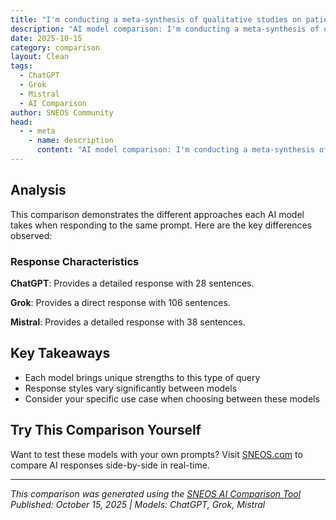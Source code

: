 ```yaml
---
title: "I'm conducting a meta-synthesis of qualitative studies on patient experiences with chronic pain management. Help me: 1) Decide between meta-ethnography"
description: "AI model comparison: I'm conducting a meta-synthesis of qualitative studies on patient experiences with chronic pain mana..."
date: 2025-10-15
category: comparison
layout: Clean
tags:
  - ChatGPT
  - Grok
  - Mistral
  - AI Comparison
author: SNEOS Community
head:
  - - meta
    - name: description
      content: "AI model comparison: I'm conducting a meta-synthesis of qualitative studies on patient experiences with chronic pain management. Help me: 1) ..."
---
```


<ChatComparison
  title="I'm conducting a meta-synthesis of qualitative studies on patient experiences with chronic pain management. Help me: 1) Decide between meta-ethnography"
  prompt="I'm conducting a meta-synthesis of qualitative studies on patient experiences with chronic pain management. Help me: 1) Decide between meta-ethnography"
  :responses='{"ChatGPT": "Sure! When conducting a meta-synthesis of qualitative studies, choosing the right approach is crucial for effectively interpreting and integrating findings. Let\u0027s explore the considerations for using **meta-ethnography**, as well as how it compares to other qualitative synthesis methods.\n\n### Meta-Ethnography Overview\n1. **Definition**: Meta-ethnography is a qualitative synthesis method developed by Noblit and Hare (1988). It is specifically designed for synthesizing qualitative research and is particularly useful when exploring the meanings, experiences, and interpretations shared by participants across different studies.\n\n2. **Process**:\n   - **Immersion in primary studies**: Reading and re-reading the studies to identify key metaphors and themes.\n   - **Translation**: Translating concepts from one study to another, seeking to find how different studies relate to each other.\n   - **Synthesis**: Producing a new understanding or theory based on the translations and comparisons made across studies.\n\n### Reasons to Choose Meta-Ethnography\n- **Focus on meaning**: If your goal is to explore deeply the meanings and experiences of patients with chronic pain, meta-ethnography is well-suited as it emphasizes understanding participant perspectives.\n- **Comparative approach**: It aids in comparing findings across studies systematically, highlighting how different contexts might influence patient experiences.\n- **Theory development**: It can help generate new theoretical insights based on the synthesis of existing qualitative research.\n\n### Considerations\n- **Diversity of Studies**: Ensure that the studies you are synthesizing have enough common ground for comparison. Meta-ethnography works best when studies use comparable methods or explore similar themes.\n- **Depth vs. Breadth**: Meta-ethnography tends to focus on depth and meaning, so if you\u0027re looking for a broad quantitative summary or statistical analysis, this may not be the best method.\n  \n### Comparison with Other Synthesis Methods\n1. **Meta-aggregation**:\n   - Focuses on identifying common themes and findings across studies, suitable for more straightforward summaries of qualitative data.\n   - Less emphasis on the translation of concepts; it aggregates findings without deep interpretation.\n\n2. **Framework Synthesis**:\n   - A more structured approach that uses predefined frameworks or concepts to categorize the data.\n   - Useful if you have specific research questions or theoretical frameworks guiding your synthesis.\n\n3. **Qualitative Content Analysis**:\n   - Involves a coding process to identify themes but is generally more systematic and less interpretive than meta-ethnography.\n\n### Conclusion\n- If your primary goal is to gain an in-depth understanding of patients\u0027 experiences with chronic pain and you wish to create a more theoretical interpretation of their experiences, **meta-ethnography might be the right choice**.\n- However, if you\u0027re looking to simply aggregate experiences or work within an existing theoretical framework, you might consider **meta-aggregation or framework synthesis** instead.\n\nWould you like more information on how to conduct a meta-ethnography or tips on selecting studies?", "Grok": "### Understanding Your Meta-Synthesis Project\n\nYou\u0027re working on a meta-synthesis of qualitative studies focused on patient experiences with chronic pain management. This is a valuable area, as chronic pain affects millions and qualitative data can reveal nuanced themes like emotional impacts, barriers to care, and coping strategies. Meta-synthesis aims to integrate findings from multiple studies to generate new insights, going beyond a simple summary. Since your query cuts off at \u00221) Decide between meta-ethnography,\u0022 I\u0027ll assume you\u0027re weighing meta-ethnography against other common qualitative synthesis methods (e.g., thematic synthesis or meta-narrative review). If that\u0027s not accurate, provide more details for refinement.\n\nI\u0027ll break this down step-by-step to help you decide, based on established qualitative research methodologies (e.g., from Noblit \u0026 Hare\u0027s foundational work on meta-ethnography and Thomas \u0026 Harden\u0027s thematic approach). These methods are well-suited for health-related qualitative data, as endorsed by guidelines like those from the Cochrane Qualitative and Implementation Methods Group.\n\n#### Step 1: Key Qualitative Synthesis Methods and When to Use Them\nQualitative meta-synthesis isn\u0027t one-size-fits-all; the choice depends on your research question, study types, and goals. Here\u0027s a quick comparison of the main options, tailored to your topic:\n\n- **Meta-Ethnography** (Noblit \u0026 Hare, 1988; updated in e.g., France et al., 2019):\n  - **What it is**: A interpretive method that translates (or \u0022rethinks\u0022) concepts across studies to build a new, higher-level interpretation. It treats studies as \u0022translations\u0022 of each other, preserving metaphors and third-order constructs (researcher interpretations) while generating novel theory.\n  - **Strengths for your project**:\n    - Ideal for exploring **patient experiences** (e.g., lived realities of pain, stigma, or empowerment in management), as it emphasizes depth and reciprocity between studies.\n    - Great for heterogeneous studies on chronic pain, where you might synthesize diverse narratives (e.g., from interviews, ethnographies) into themes like \u0022pain as an invisible burden.\u0022\n    - Produces rich, theory-driven outputs, useful for informing patient-centered care models.\n  - **Limitations**:\n    - More complex and time-intensive; requires strong interpretive skills to avoid losing original meanings.\n    - Best for 5\u201320 high-quality ethnographic or interpretive studies; less suited if your included studies are purely descriptive.\n  - **When to choose it**: If your goal is to develop new conceptual models (e.g., how patients negotiate pain in social contexts) rather than just aggregating themes. It\u0027s commonly used in pain research (e.g., syntheses on fibromyalgia experiences).\n\n- **Thematic Synthesis** (Thomas \u0026 Harden, 2008):\n  - **What it is**: A more structured, line-by-line coding approach that develops descriptive themes (first-order) and analytical ones (third-order), similar to primary thematic analysis but across studies.\n  - **Strengths for your project**:\n    - Simpler and more transparent, making it easier to apply rigorous quality appraisal (e.g., via CASP checklists).\n    - Works well for a broad range of qualitative data on chronic pain management, including mixed methods or less interpretive studies, to identify common patterns like \u0022access barriers\u0022 or \u0022self-management strategies.\u0022\n    - Produces actionable themes for clinical guidelines.\n  - **Limitations**:\n    - More aggregative than transformative; may not capture contradictions or novel theories as deeply as meta-ethnography.\n  - **When to choose it**: If your studies are diverse in methodology or if you prioritize accessibility and reproducibility over deep interpretation. It\u0027s popular in nursing and pain management reviews (e.g., NICE guidelines often reference it).\n\n- **Other Alternatives** (briefly, for completeness):\n  - **Meta-Narrative Review** (Greenhalgh et al., 2005): For historical/tradition-based syntheses; choose if chronic pain literature has distinct \u0022camps\u0022 (e.g., biomedical vs. psychosocial paradigms).\n  - **Critical Interpretive Synthesis** (Dixon-Woods et al., 2006): If you want to critique power dynamics in pain experiences (e.g., gender or racial disparities); more flexible but less structured.\n  - Avoid grounded theory synthesis unless your studies already use GT, as it\u0027s not ideal for post-hoc integration.\n\n#### Step 2: Decision Framework for Your Project\nTo decide between meta-ethnography (and others), ask yourself:\n- **Research Question Focus**: Is it interpretive/explanatory (e.g., \u0022How do patients make sense of chronic pain?\u0022) \u2192 Lean toward meta-ethnography. If descriptive/summative (e.g., \u0022What are common experiences?\u0022) \u2192 Thematic synthesis.\n- **Number and Type of Studies**: For 8\u201315 ethnographic/interview-based studies on patient pain narratives, meta-ethnography shines. If more varied (e.g., including surveys or focus groups), thematic is safer.\n- **Your Expertise/Resources**: Meta-ethnography requires team discussion for translations; if solo or time-constrained, start with thematic.\n- **Output Goals**: For theoretical contributions to pain psychology or policy, meta-ethnography. For practical recommendations (e.g., improving GP-patient interactions), thematic.\n- **Evidence from Similar Reviews**: In chronic pain meta-syntheses, meta-ethnography is frequently used (e.g., Ho et al., 2017 on cancer pain experiences; Toye et al., 2013 on persistent pain). A quick PubMed search shows ~20% of qualitative pain reviews use it, often for its depth.\n\n**Recommendation**: Go with **meta-ethnography** if your studies emphasize interpretive data on experiences\u2014it\u0027s a strong fit for generating insights that could influence holistic pain management (e.g., integrating psychosocial elements). If you\u0027re newer to synthesis or have descriptive studies, opt for **thematic synthesis** as a more straightforward entry point. You can always evolve it into meta-ethnography later.\n\n#### Step 3: Next Steps for Implementation\n1. **Screen and Select Studies**: Use PRISMA guidelines for reporting. Search databases like CINAHL, PubMed, and PsycINFO with terms like \u0022chronic pain\u0022 AND \u0022patient experience\u0022 AND \u0022qualitative.\u0022\n2. **Quality Appraisal**: Tools like the Critical Appraisal Skills Programme (CASP) for qualitative studies.\n3. **Synthesis Process** (for meta-ethnography):\n   - Reciprocal translation: Map key metaphors (e.g., \u0022pain as a thief\u0022 across studies).\n   - Refutational synthesis: Address contradictions (e.g., pain as empowering vs. debilitating).\n   - Line of argument: Build an overarching story.\n4. **Software/Tools**: NVivo or Dedoose for coding; e.g., ATLAS.ti for visualizations.\n5. **Potential Challenges in Pain Research**: Watch for underrepresentation of non-Western or marginalized voices; ensure reflexivity in your interpretations.\n\nIf this addresses point 1, what\u0027s point 2 (or the rest of your query)? I can help with study selection, theme extraction, or even drafting a methods section. For references, check France et al.\u0027s (2019) eMERGe guidelines for meta-ethnography reporting.", "Mistral": "Meta-ethnography is a well-established method for synthesizing qualitative research, particularly when the goal is to understand complex phenomena like patient experiences with chronic pain management. Here are some key considerations to help you decide if meta-ethnography is the right approach for your study:\n\n### 1. **Purpose and Goals**\n   - **Meta-Ethnography**: This method is particularly useful when you aim to develop new interpretations and theories based on the synthesis of qualitative studies. It goes beyond merely summarizing findings to create a deeper understanding of the phenomenon.\n   - **Other Methods**: If your goal is to aggregate findings without generating new interpretations, methods like thematic synthesis or framework synthesis might be more appropriate.\n\n### 2. **Nature of the Studies**\n   - **Meta-Ethnography**: This approach is ideal for studies that are rich in qualitative data, such as ethnographies, phenomenological studies, and grounded theory research. It works well with studies that have a strong interpretive component.\n   - **Other Methods**: If the studies you are synthesizing are more descriptive or have a mixed-methods approach, other synthesis methods might be more suitable.\n\n### 3. **Complexity and Depth**\n   - **Meta-Ethnography**: This method is designed to handle complexity and depth. It involves a multi-step process of identifying metaphors, translating studies into one another, and synthesizing translations to create a \u0022line of argument\u0022 synthesis.\n   - **Other Methods**: If you are looking for a more straightforward synthesis that focuses on identifying common themes or categories, thematic synthesis might be a better fit.\n\n### 4. **Time and Resources**\n   - **Meta-Ethnography**: This method can be time-consuming and resource-intensive. It requires a deep understanding of the qualitative studies and a rigorous process of translation and synthesis.\n   - **Other Methods**: If you have limited time or resources, simpler methods like thematic synthesis might be more feasible.\n\n### 5. **Audience and Output**\n   - **Meta-Ethnography**: The output of a meta-ethnography is often a rich, interpretive synthesis that can be highly valuable for academic audiences and policymakers. It can provide new insights and theoretical contributions.\n   - **Other Methods**: If your audience is more interested in practical applications or straightforward summaries, other methods might be more appropriate.\n\n### Steps to Conduct a Meta-Ethnography\n\n1. **Getting Started**:\n   - Define your research question.\n   - Conduct a comprehensive literature search to identify relevant qualitative studies.\n\n2. **Reading the Studies**:\n   - Read and re-read the studies to gain a deep understanding of their findings and interpretations.\n\n3. **Determining How the Studies are Related**:\n   - Identify key concepts, metaphors, and themes within each study.\n   - Determine how these concepts relate to each other across studies.\n\n4. **Translating the Studies into One Another**:\n   - Compare and contrast the concepts and metaphors across studies.\n   - Create a \u0022translation\u0022 that synthesizes the findings from different studies.\n\n5. **Synthesizing Translations**:\n   - Develop a \u0022line of argument\u0022 synthesis that goes beyond the individual studies to create a new interpretation or theory.\n\n6. **Expressing the Synthesis**:\n   - Present your findings in a way that communicates the new insights and theoretical contributions.\n\n### Conclusion\n\nIf your goal is to develop a deep, interpretive understanding of patient experiences with chronic pain management, and you have the time and resources to conduct a rigorous synthesis, meta-ethnography is an excellent choice. It will allow you to create a rich, nuanced synthesis that can provide new insights and theoretical contributions to the field."}' published-date="{DateTime.UtcNow:HH:mm}"
/>

## Analysis

This comparison demonstrates the different approaches each AI model takes when responding to the same prompt. Here are the key differences observed:

### Response Characteristics

**ChatGPT**: Provides a detailed response with 28 sentences. 

**Grok**: Provides a direct response with 106 sentences. 

**Mistral**: Provides a detailed response with 38 sentences. 

## Key Takeaways

- Each model brings unique strengths to this type of query
- Response styles vary significantly between models
- Consider your specific use case when choosing between these models

## Try This Comparison Yourself

Want to test these models with your own prompts? Visit [SNEOS.com](https://sneos.com) to compare AI responses side-by-side in real-time.

---

*This comparison was generated using the [SNEOS AI Comparison Tool](https://sneos.com)*
*Published: October 15, 2025 | Models: ChatGPT, Grok, Mistral*
